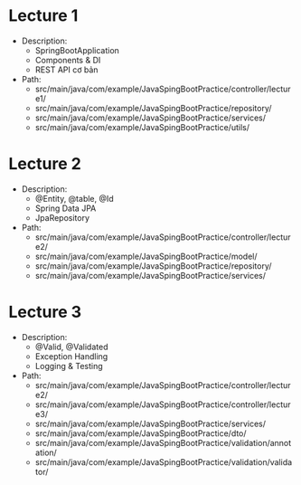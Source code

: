 # Lecture 1
- Description: 
    - SpringBootApplication
    - Components & DI
    - REST API cơ bản
- Path: 
    - src/main/java/com/example/JavaSpingBootPractice/controller/lecture1/
    - src/main/java/com/example/JavaSpingBootPractice/repository/
    - src/main/java/com/example/JavaSpingBootPractice/services/
    - src/main/java/com/example/JavaSpingBootPractice/utils/

# Lecture 2
- Description: 
    - @Entity, @table, @Id
    - Spring Data JPA
    - JpaRepository
- Path: 
    - src/main/java/com/example/JavaSpingBootPractice/controller/lecture2/
    - src/main/java/com/example/JavaSpingBootPractice/model/
    - src/main/java/com/example/JavaSpingBootPractice/repository/
    - src/main/java/com/example/JavaSpingBootPractice/services/

# Lecture 3
- Description: 
    - @Valid, @Validated
    - Exception Handling
    - Logging & Testing
- Path: 
    - src/main/java/com/example/JavaSpingBootPractice/controller/lecture2/
    - src/main/java/com/example/JavaSpingBootPractice/controller/lecture3/
    - src/main/java/com/example/JavaSpingBootPractice/services/
    - src/main/java/com/example/JavaSpingBootPractice/dto/
    - src/main/java/com/example/JavaSpingBootPractice/validation/annotation/
    - src/main/java/com/example/JavaSpingBootPractice/validation/validator/
